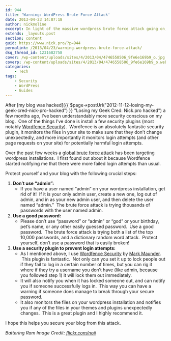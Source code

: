 ```yaml
---
id: 944
title: 'Warning: WordPress Brute Force Attack'
date: 2013-04-23 14:07:18
author: nickmoline
excerpt: In light of the massive wordpress brute force attack going on, here is some advice to lock down your blog from being attacked.
extends: _layouts.post
section: content
guid: https://www.nick.pro/?p=944
permalink: /2013/04/23/warning-wordpress-brute-force-attack/
dsq_thread_id: 1231682758
cover: /wp-content/uploads/sites/4/2013/04/4746558506_9fe6e169b9_o.jpg
coverp: /wp-content/uploads/sites/4/2013/04/4746558506_9fe6e169b9_o.webp
categories:
    - Tech
tags:
    - Security
    - WordPress
    - Guides
---
```

After [my blog was hacked]({{ $page->postUrl("2012-11-12-losing-my-geek-cred-nick-pro-hacked") }} "Losing my Geek Cred: Nick.pro hacked") a few months ago, I&#8217;ve been understandably more security conscious on my blog.  One of the things I&#8217;ve done is install a few security plugins (most notably <a title="Wordfence Security - WordPress Plugins" href="http://wordpress.org/extend/plugins/wordfence/" target="_blank">Wordfence Security</a>).  Wordfence is an absolutely fantastic security plugin, it monitors the files in your site to make sure that they don&#8217;t change unexpectedly, and more importantly it monitors login attempts (and other page requests on your site) for potentially harmful login attempts.

<!--more-->

Over the past few weeks a <a title="Global WordPress Brute Force Hacks" href="http://www.wordfence.com/forums/topic/global-brute-force-hacks/" target="_blank" class="broken_link">global brute force attack</a> has been targeting wordpress installations.  I first found out about it because Wordfence started notifying me that there were more failed login attempts than usual.

Protect yourself and your blog with the following crucial steps:

1. **Don&#8217;t use &#8220;admin&#8221;:**
    * If you have a user named &#8220;admin&#8221; on your wordpress installation, get rid of it!  If it is your only admin user, create a new one, log out of admin, and in as your new admin user, and then delete the user named &#8220;admin.&#8221;  The brute force attack is trying thousands of passwords with the user named admin.
2. **Use a good password:** 
    * Please don&#8217;t use &#8220;password&#8221; or &#8220;admin&#8221; or &#8220;god&#8221; or your birthday, pet&#8217;s name, or any other easily guessed password.  Use a good password.  The brute force attack is trying both a list of the top 10,000 passwords, and a dictionary random word attack.  Protect yourself, don&#8217;t use a password that is easily broken!
3. **Use a security plugin to prevent login attempts:** 
    * As I mentioned above, I use <a title="Wordfence Security" href="http://wordpress.org/extend/plugins/wordfence/" target="_blank">Wordfence Security</a> by <a title="Mark Maunder" href="http://www.wordfence.com/contact/" target="_blank">Mark Maunder</a>.  This plugin is fantastic.  Not only can you set it up to lock people out if they fail to log in a certain number of times, but you can rig it where if they try a username you don&#8217;t have (like admin, because you followed step 1) it will lock them out immediately.
    * It will also notify you when it has locked someone out, and can notify you if someone successfully logs in.  This way you can have a warning if someone does manage to break through your secure password.
    * It also monitors the files on your wordpress installation and notifies you if any of the files in your themes and plugins unexpectedly changes.  This is a great plugin and I highly recommend it.

I hope this helps you secure your blog from this attack.

_Battering Ram Image Credit: <a title="Battering Ram Image Credit" href="http://www.flickr.com/photos/noii/4746558506/" target="_blank">flickr.com/noii</a>_
